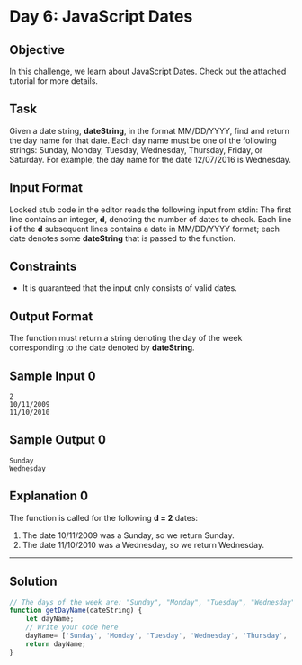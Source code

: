 # Day 6: JavaScript Dates
## Objective

In this challenge, we learn about JavaScript Dates. Check out the attached tutorial for more details.


## Task

Given a date string, **dateString**, in the format MM/DD/YYYY, find and return the day name for that date. Each day name must be one of the following strings: Sunday, Monday, Tuesday, Wednesday, Thursday, Friday, or Saturday. For example, the day name for the date 12/07/2016 is Wednesday.


## Input Format

Locked stub code in the editor reads the following input from stdin: 
The first line contains an integer, **d**, denoting the number of dates to check. 
Each line **i** of the **d** subsequent lines contains a date in MM/DD/YYYY format; each date denotes some **dateString** that is passed to the function.

## Constraints
   
- It is guaranteed that the input only consists of valid dates.


## Output Format
   
The function must return a string denoting the day of the week corresponding to the date denoted by **dateString**.


## Sample Input 0
```
2
10/11/2009
11/10/2010
```

## Sample Output 0
```
Sunday
Wednesday
```

## Explanation 0
   
The function is called for the following **d = 2** dates:

1. The date 10/11/2009 was a Sunday, so we return Sunday.
2. The date 11/10/2010 was a Wednesday, so we return Wednesday.


---

## Solution

```javascript
// The days of the week are: "Sunday", "Monday", "Tuesday", "Wednesday", "Thursday", "Friday", "Saturday"
function getDayName(dateString) {
    let dayName;
    // Write your code here
    dayName= ['Sunday', 'Monday', 'Tuesday', 'Wednesday', 'Thursday', 'Friday', 'Saturday'][(new Date(dateString)).getDay()];
    return dayName;
}


```
